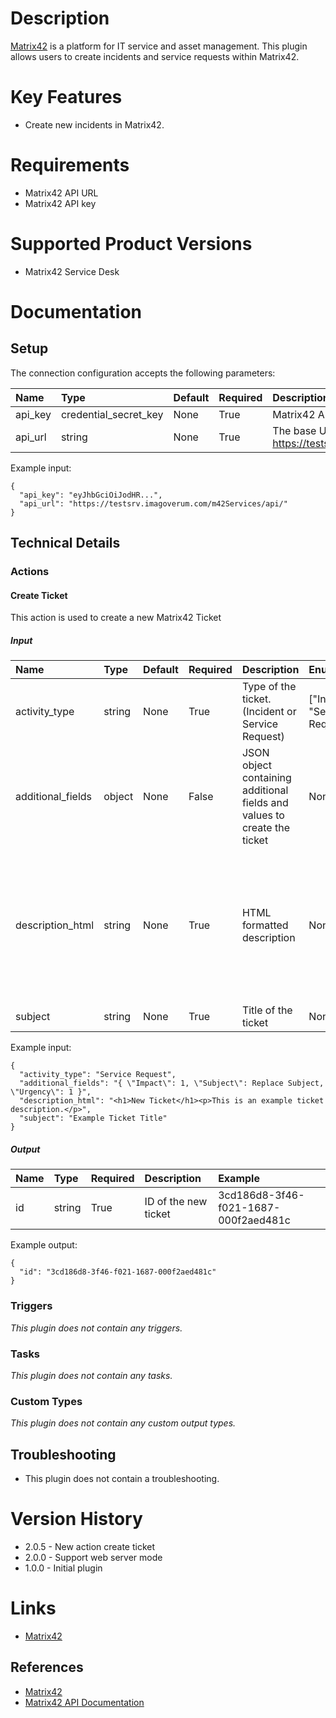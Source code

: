 # Description

[Matrix42](https://www.matrix42.com/) is a platform for IT service and asset management. This plugin allows users to create incidents and service requests within Matrix42.


# Key Features

* Create new incidents in Matrix42.

# Requirements

* Matrix42 API URL
* Matrix42 API key

# Supported Product Versions

* Matrix42 Service Desk

# Documentation

## Setup

The connection configuration accepts the following parameters:  

|Name|Type|Default|Required|Description|Enum|Example|Placeholder|Tooltip|
| :--- | :--- | :--- | :--- | :--- | :--- | :--- | :--- | :--- |
|api_key|credential_secret_key|None|True|Matrix42 API key for authentication|None|eyJhbGciOiJodHR...|None|None|
|api_url|string|None|True|The base URL for your Matrix42 API (e.g. https://testsrv.imagoverum.com/m42Services/api/)|None|https://testsrv.imagoverum.com/m42Services/api/|None|None|

Example input:

```
{
  "api_key": "eyJhbGciOiJodHR...",
  "api_url": "https://testsrv.imagoverum.com/m42Services/api/"
}
```

## Technical Details

### Actions


#### Create Ticket

This action is used to create a new Matrix42 Ticket

##### Input

|Name|Type|Default|Required|Description|Enum|Example|Placeholder|Tooltip|
| :--- | :--- | :--- | :--- | :--- | :--- | :--- | :--- | :--- |
|activity_type|string|None|True|Type of the ticket. (Incident or Service Request)|["Incident", "Service Request"]|Service Request|None|None|
|additional_fields|object|None|False|JSON object containing additional fields and values to create the ticket|None|{ "Impact": 1, "Subject": Replace Subject, "Urgency": 1 }|None|None|
|description_html|string|None|True|HTML formatted description|None|<h1>New Ticket</h1><p>This is an example ticket description.</p>|None|None|
|subject|string|None|True|Title of the ticket|None|Example Ticket Title|None|None|
  
Example input:

```
{
  "activity_type": "Service Request",
  "additional_fields": "{ \"Impact\": 1, \"Subject\": Replace Subject, \"Urgency\": 1 }",
  "description_html": "<h1>New Ticket</h1><p>This is an example ticket description.</p>",
  "subject": "Example Ticket Title"
}
```

##### Output

|Name|Type|Required|Description|Example|
| :--- | :--- | :--- | :--- | :--- |
|id|string|True|ID of the new ticket|3cd186d8-3f46-f021-1687-000f2aed481c|
  
Example output:

```
{
  "id": "3cd186d8-3f46-f021-1687-000f2aed481c"
}
```
### Triggers
  
*This plugin does not contain any triggers.*
### Tasks
  
*This plugin does not contain any tasks.*

### Custom Types
  
*This plugin does not contain any custom output types.*

## Troubleshooting

* This plugin does not contain a troubleshooting.

# Version History

* 2.0.5 - New action create ticket
* 2.0.0 - Support web server mode
* 1.0.0 - Initial plugin

# Links

* [Matrix42](https://www.matrix42.com/)

## References

* [Matrix42](https://www.matrix42.com/)
* [Matrix42 API Documentation](https://help.matrix42.com/030_ESMP/030_INT/Business_Processes_and_API_Integrations/Public_API_reference_documentation)